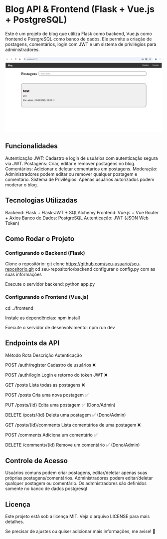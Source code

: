 # Blog API & Frontend (Flask + Vue.js + PostgreSQL)
Este é um projeto de blog que utiliza Flask como backend, Vue.js como frontend e PostgreSQL como banco de dados. Ele permite a criação de postagens, comentários, login com JWT e um sistema de privilégios para administradores.

![Demonstração](animation2.gif)

## Funcionalidades
Autenticação JWT: Cadastro e login de usuários com autenticação segura via JWT.
Postagens: Criar, editar e remover postagens no blog.
Comentários: Adicionar e deletar comentários em postagens.
Moderação: Administradores podem editar ou remover qualquer postagem e comentário.
Sistema de Privilégios: Apenas usuários autorizados podem moderar o blog.

## Tecnologias Utilizadas
Backend: Flask + Flask-JWT + SQLAlchemy
Frontend: Vue.js + Vue Router + Axios
Banco de Dados: PostgreSQL
Autenticação: JWT (JSON Web Token)

## Como Rodar o Projeto
### Configurando o Backend (Flask)
Clone o repositório:
git clone https://github.com/seu-usuario/seu-repositorio.git
cd seu-repositorio/backend
configurar o config.py com as suas informações

Execute o servidor backend:
python app.py

### Configurando o Frontend (Vue.js)
cd ../frontend

Instale as dependências:
npm install

Execute o servidor de desenvolvimento:
npm run dev

## Endpoints da API
Método	Rota	Descrição	Autenticação

POST	/auth/register	Cadastro de usuários	❌

POST	/auth/login	Login e retorno do token JWT	❌

GET	/posts	Lista todas as postagens	❌

POST	/posts	Cria uma nova postagem	✅

PUT	/posts/{id}	Edita uma postagem	✅ (Dono/Admin)

DELETE	/posts/{id}	Deleta uma postagem	✅ (Dono/Admin)

GET	/posts/{id}/comments	Lista comentários de uma postagem	❌

POST	/comments	Adiciona um comentário	✅

DELETE	/comments/{id}	Remove um comentário	✅ (Dono/Admin)


## Controle de Acesso
Usuários comuns podem criar postagens, editar/deletar apenas suas próprias postagens/comentários.
Administradores podem editar/deletar qualquer postagem ou comentário.
Os admnistradores são definidos somente no banco de dados postgresql 

## Licença
Este projeto está sob a licença MIT. Veja o arquivo LICENSE para mais detalhes.

Se precisar de ajustes ou quiser adicionar mais informações, me avise! 🚀
